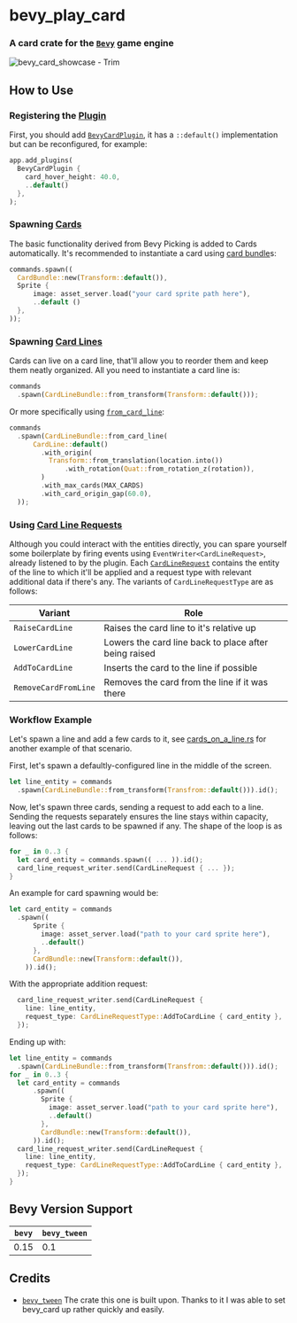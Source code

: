# bevy_play_card
### A card crate for the [`Bevy`](https://bevyengine.org/) game engine

![bevy_card_showcase - Trim](https://github.com/user-attachments/assets/bf92b236-76ce-4beb-b929-eec4c85ce166)

## How to Use
### Registering the [Plugin](src/bevy_card_plugin.rs)
First, you should add [`BevyCardPlugin`](src/bevy_card_plugin.rs), it has a `::default()` implementation but can be reconfigured, for example:
  ```rust
  app.add_plugins(
    BevyCardPlugin {
      card_hover_height: 40.0,
      ..default()
    },
  );
  ```

### Spawning [Cards](src/cards/card.rs)
The basic functionality derived from Bevy Picking is added to Cards automatically. 
It's recommended to instantiate a card using [card bundle](src/cards/card_bundle.rs)s:
  ```rust
  commands.spawn((
    CardBundle::new(Transform::default()),
    Sprite {
        image: asset_server.load("your card sprite path here"),
        ..default ()
    },
  ));
  ```

### Spawning [Card Lines](src/cards/card_lines/card_line.rs)
Cards can live on a card line, that'll allow you to reorder them and keep them neatly organized. 
All you need to instantiate a card line is:
  ```rust
  commands
    .spawn(CardLineBundle::from_transform(Transform::default()));
```
Or more specifically using [`from_card_line`](src/cards/card_lines/card_line_bundle.rs):
  ```rust
  commands
    .spawn(CardLineBundle::from_card_line(
        CardLine::default()
          .with_origin(
            Transform::from_translation(location.into())
                .with_rotation(Quat::from_rotation_z(rotation)),
          )
          .with_max_cards(MAX_CARDS)
          .with_card_origin_gap(60.0),
    ));
  ```

### Using [Card Line Requests](src/cards/card_lines/event.rs)
Although you could interact with the entities directly, you can spare yourself some boilerplate
by firing events using `EventWriter<CardLineRequest>`, already listened to by the plugin.
Each [`CardLineRequest`](src/cards/card_lines/event.rs) contains the entity of the line to which it'll be applied and a request type with relevant additional data if there's any.
The variants of `CardLineRequestType` are as follows:

| Variant              | Role                                                  |
|----------------------|-------------------------------------------------------|
| `RaiseCardLine`      | Raises the card line to it's relative up              |
| `LowerCardLine`      | Lowers the card line back to place after being raised |
| `AddToCardLine`      | Inserts the card to the line if possible              |
| `RemoveCardFromLine` | Removes the card from the line if it was there        |

### Workflow Example
Let's spawn a line and add a few cards to it, 
see [cards_on_a_line.rs](examples/cards_on_a_line.rs) for another example of that scenario.

First, let's spawn a defaultly-configured line in the middle of the screen.
  ```rust
  let line_entity = commands
    .spawn(CardLineBundle::from_transform(Transfrom::default())).id();
  ```

Now, let's spawn three cards, sending a request to add each to a line. 
Sending the requests separately ensures the line stays within capacity, leaving out the last cards to be spawned if any.
The shape of the loop is as follows:
  ```rust
  for _ in 0..3 {
    let card_entity = commands.spawn(( ... )).id();
    card_line_request_writer.send(CardLineRequest { ... });
  }
  ```

An example for card spawning would be:
  ```rust
  let card_entity = commands
    .spawn((
        Sprite {
          image: asset_server.load("path to your card sprite here"),
          ..default()
        },
        CardBundle::new(Transform::default()),
      )).id();
```
With the appropriate addition request:
```rust
  card_line_request_writer.send(CardLineRequest {
    line: line_entity,
    request_type: CardLineRequestType::AddToCardLine { card_entity },
  });
  ```

Ending up with:
  ```rust
  let line_entity = commands
    .spawn(CardLineBundle::from_transform(Transfrom::default())).id();
  for _ in 0..3 {
    let card_entity = commands
        .spawn((
          Sprite {
            image: asset_server.load("path to your card sprite here"),
            ..default()
          },
          CardBundle::new(Transform::default()),
        )).id();
    card_line_request_writer.send(CardLineRequest {
      line: line_entity,
      request_type: CardLineRequestType::AddToCardLine { card_entity },
    });
  }
  ```

## Bevy Version Support
| `bevy` | `bevy_tween` |
|--------|--------------|
| 0.15   | 0.1          |

## Credits
- [`bevy_tween`](https://github.com/Multirious/bevy_tween)
  The crate this one is built upon. Thanks to it I was able to set bevy_card up rather quickly and easily.
